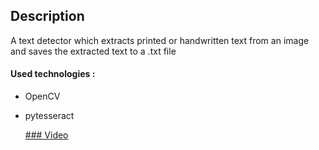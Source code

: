 ## Description

A text detector which extracts printed or handwritten text from an image and saves the extracted text to a .txt file
#### Used technologies :
- OpenCV
- pytesseract

  <p><a href="https://youtu.be/TFRE-8isSBE" rel="nofollow">### Video</a></p>
